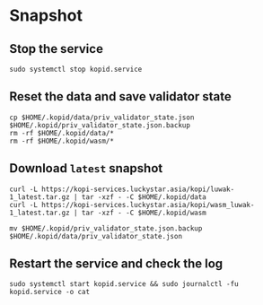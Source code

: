 # Snapshot

## Stop the service

```
sudo systemctl stop kopid.service
```

## Reset the data and save validator state

```
cp $HOME/.kopid/data/priv_validator_state.json $HOME/.kopid/priv_validator_state.json.backup
rm -rf $HOME/.kopid/data/*
rm -rf $HOME/.kopid/wasm/*
```

## Download `latest` snapshot

```
curl -L https://kopi-services.luckystar.asia/kopi/luwak-1_latest.tar.gz | tar -xzf - -C $HOME/.kopid/data
curl -L https://kopi-services.luckystar.asia/kopi/wasm_luwak-1_latest.tar.gz | tar -xzf - -C $HOME/.kopid/wasm
```

```
mv $HOME/.kopid/priv_validator_state.json.backup $HOME/.kopid/data/priv_validator_state.json
```

## Restart the service and check the log

```
sudo systemctl start kopid.service && sudo journalctl -fu kopid.service -o cat
```
